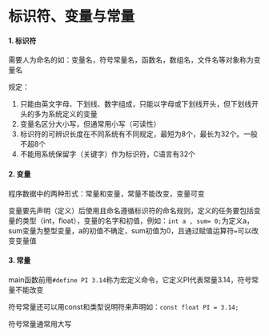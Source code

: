 # 标识符、变量与常量

#### 1. 标识符

需要人为命名的如：变量名，符号常量名，函数名，数组名，文件名等对象称为变量名

规定：

1. 只能由英文字母、下划线、数字组成，只能以字母或下划线开头，但下划线开头的多为系统定义的变量
2. 变量名区分大小写，但通常用小写（可读性）
3. 标识符的可辨识长度在不同系统有不同规定，最短为8个，最长为32个。一般不超8个
4. 不能用系统保留字（关键字）作为标识符，C语言有32个

#### 2. 变量

程序数据中的两种形式：常量和变量，常量不能改变，变量可变

变量要先声明（定义）后使用且命名遵循标识符的命名规则，定义的任务要包括变量的类型（int，float），变量的名字和初值，例如：`int a , sum= 0;`为定义a，sum变量为整型变量，a的初值不确定，sum初值为0，且通过赋值运算符`=`可以改变变量值

#### 3. 常量

main函数前用`#define PI 3.14`称为宏定义命令，它定义PI代表常量3.14，符号常量不能改变

符号常量还可以用const和类型说明符来声明如：`const float PI = 3.14;`

符号常量通常用大写